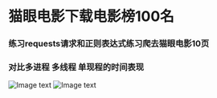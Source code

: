 # 猫眼电影下载电影榜100名

### 练习requests请求和正则表达式练习爬去猫眼电影10页
### 对比多进程 多线程 单现程的时间表现
![Image text](https://raw.githubusercontent.com/hanson-hex/image-folder/master/maoyan01.png)
![Image text](https://raw.githubusercontent.com/hanson-hex/image-folder/master/maoyan02.png)
